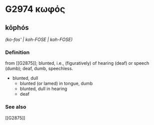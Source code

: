 # G2974 κωφός

## kōphós

_(ko-fos' | koh-FOSE | koh-FOSE)_

### Definition

from [[G2875]]; blunted, i.e., (figuratively) of hearing (deaf) or speech (dumb); deaf, dumb, speechless.

- blunted, dull
  - blunted (or lamed) in tongue, dumb
  - blunted, dull in hearing
  - deaf

### See also

[[G2875]]

